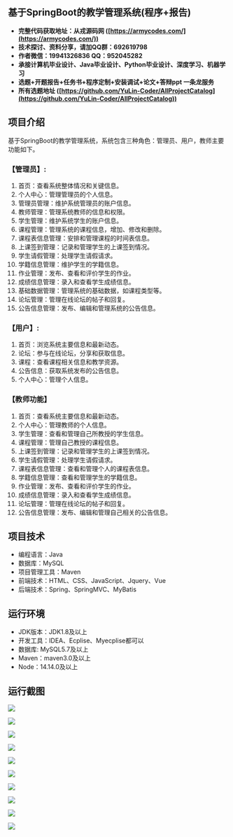 ## 基于SpringBoot的教学管理系统(程序+报告)

- <b>完整代码获取地址：从戎源码网 ([https://armycodes.com/](https://armycodes.com/))</b>
- <b>技术探讨、资料分享，请加QQ群：692619798</b> 
- <b>作者微信：19941326836  QQ：952045282</b> 
- <b>承接计算机毕业设计、Java毕业设计、Python毕业设计、深度学习、机器学习</b>
- <b>选题+开题报告+任务书+程序定制+安装调试+论文+答辩ppt 一条龙服务</b>
- <b>所有选题地址 ([https://github.com/YuLin-Coder/AllProjectCatalog](https://github.com/YuLin-Coder/AllProjectCatalog)) </b>

## 项目介绍
基于SpringBoot的教学管理系统，系统包含三种角色：管理员、用户，教师主要功能如下。

### 【管理员】:
1. 首页：查看系统整体情况和关键信息。
2. 个人中心：管理管理员的个人信息。
3. 管理员管理：维护系统管理员的账户信息。
4. 教师管理：管理系统教师的信息和权限。
5. 学生管理：维护系统学生的账户信息。
6. 课程管理：管理系统的课程信息，增加、修改和删除。
7. 课程表信息管理：安排和管理课程的时间表信息。
8. 上课签到管理：记录和管理学生的上课签到情况。
9. 学生请假管理：处理学生请假请求。
10. 学籍信息管理：维护学生的学籍信息。
11. 作业管理：发布、查看和评价学生的作业。
12. 成绩信息管理：录入和查看学生成绩信息。
13. 基础数据管理：管理系统的基础数据，如课程类型等。
14. 论坛管理：管理在线论坛的帖子和回复。
15. 公告信息管理：发布、编辑和管理系统的公告信息。

### 【用户】:
1. 首页：浏览系统主要信息和最新动态。
2. 论坛：参与在线论坛，分享和获取信息。
3. 课程：查看课程相关信息和教学资源。
4. 公告信息：获取系统发布的公告信息。
5. 个人中心：管理个人信息。

### 【教师功能】
1. 首页：查看系统主要信息和最新动态。
2. 个人中心：管理教师的个人信息。
3. 学生管理：查看和管理自己所教授的学生信息。
4. 课程管理：管理自己教授的课程信息。
5. 上课签到管理：记录和管理学生的上课签到情况。
6. 学生请假管理：处理学生请假请求。
7. 课程表信息管理：查看和管理个人的课程表信息。
8. 学籍信息管理：查看和管理学生的学籍信息。
9. 作业管理：发布、查看和评价学生的作业。
10. 成绩信息管理：录入和查看学生成绩信息。
11. 论坛管理：管理在线论坛的帖子和回复。
12. 公告信息管理：发布、编辑和管理自己相关的公告信息。

## 项目技术
- 编程语言：Java
- 数据库：MySQL
- 项目管理工具：Maven
- 前端技术：HTML、CSS、JavaScript、Jquery、Vue
- 后端技术：Spring、SpringMVC、MyBatis

## 运行环境
- JDK版本：JDK1.8及以上
- 开发工具：IDEA、Ecplise、Myecplise都可以
- 数据库: MySQL5.7及以上
- Maven：maven3.0及以上
- Node：14.14.0及以上

## 运行截图
![](screenshot/1.png)

![](screenshot/2.png)

![](screenshot/3.png)

![](screenshot/4.png)

![](screenshot/5.png)

![](screenshot/6.png)

![](screenshot/7.png)

![](screenshot/8.png)

![](screenshot/9.png)

![](screenshot/10.png)
